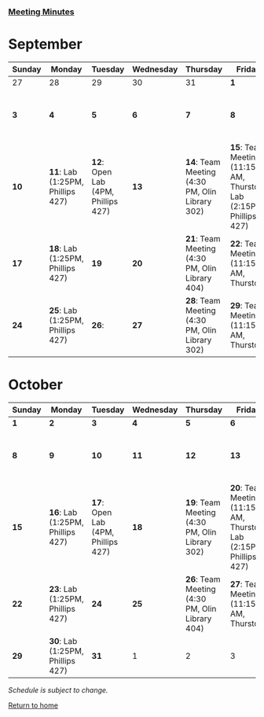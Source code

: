 ### [Meeting Minutes](./MeetingMinutes.md)

# September

Sunday | Monday | Tuesday | Wednesday | Thursday | Friday | Saturday |
---------|---------|---------|---------|---------|---------|---------|
27       | 28      | 29      | 30      | 31      | **1**   | **2**   |
**3** | **4** | **5** | **6** | **7** | **8** | **9**: Open Lab (3 PM, Phillips 427) |
**10** | **11**: Lab (1:25PM, Phillips 427)  | **12**: Open Lab (4PM, Phillips 427) | **13**   | **14**: Team Meeting (4:30 PM, Olin Library 302) | **15**: Team Meeting (11:15 AM, Thurston) Lab (2:15PM, Phillips 427)| **16** Open Lab (2PM, Phillips 427) |
**17** | **18**: Lab (1:25PM, Phillips 427) | **19** | **20** | **21**: Team Meeting (4:30 PM, Olin Library 404) | **22**: Team Meeting (11:15 AM, Thurston) | **23** |
**24** | **25**: Lab (1:25PM, Phillips 427) | **26**:  | **27** | **28**: Team Meeting (4:30 PM, Olin Library 302) | **29**: Team Meeting (11:15 AM, Thurston) | **30** |

# October
Sunday | Monday | Tuesday | Wednesday | Thursday | Friday | Saturday |
---------|---------|---------|---------|---------|---------|---------|
**1**    | **2**  | **3** | **4** | **5** | **6**   | **7**   |
**8** | **9** | **10** | **11** | **12** | **13** | **14**: Open Lab (3 PM, Phillips 427) |
**15** | **16**: Lab (1:25PM, Phillips 427)  | **17**: Open Lab (4PM, Phillips 427) | **18**   | **19**: Team Meeting (4:30 PM, Olin Library 302) | **20**: Team Meeting (11:15 AM, Thurston) Lab (2:15PM, Phillips 427)| **21** Open Lab (2PM, Phillips 427) |
**22** | **23**: Lab (1:25PM, Phillips 427) | **24** | **25** | **26**: Team Meeting (4:30 PM, Olin Library 404) | **27**: Team Meeting (11:15 AM, Thurston) | **28** |
**29** | **30**: Lab (1:25PM, Phillips 427) | **31**  | 1 | 2 | 3 | 4 |
_Schedule is subject to change._

[Return to home](https://sofyacalvin.github.io/ece3400-group3/)
